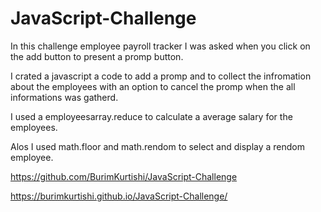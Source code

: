 # JavaScript-Challenge

In this challenge employee payroll tracker I was asked when you click on the add button to present a promp button.

I crated a javascript a code to add a promp and to collect the infromation about the employees with an option to cancel the promp when the all informations was gatherd.

I used a employeesarray.reduce to calculate a average salary for the employees.

Alos I used math.floor and math.rendom to select and display a rendom employee.

https://github.com/BurimKurtishi/JavaScript-Challenge


https://burimkurtishi.github.io/JavaScript-Challenge/
